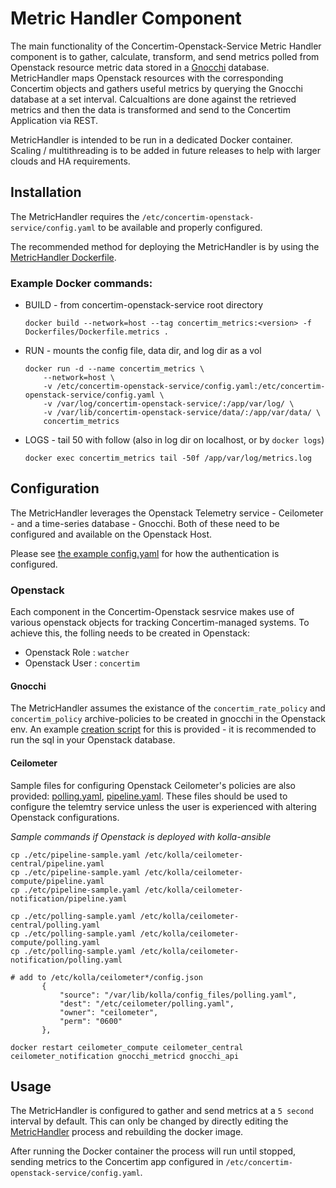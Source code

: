 # Metric Handler Component

The main functionality of the Concertim-Openstack-Service Metric Handler component is to gather, calculate, transform, and send metrics polled from Openstack resource metric data stored in a [Gnocchi](https://gnocchi.osci.io/) database. MetricHandler maps Openstack resources with the corresponding Concertim objects and gathers useful metrics by querying the Gnocchi database at a set interval. Calcualtions are done against the retrieved metrics and then the data is transformed and send to the Concertim Application via REST.

MetricHandler is intended to be run in a dedicated Docker container. Scaling / multithreading is to be added in future releases to help with larger clouds and HA requirements.

## Installation

The MetricHandler requires the `/etc/concertim-openstack-service/config.yaml` to be available and properly configured.

The recommended method for deploying the MetricHandler is by using the [MetricHandler Dockerfile](/Dockerfiles/Dockerfile.metrics).

### Example Docker commands:

- BUILD - from concertim-openstack-service root directory
    ``````
    docker build --network=host --tag concertim_metrics:<version> -f Dockerfiles/Dockerfile.metrics .
    ``````
- RUN - mounts the config file, data dir, and log dir as a vol
    ``````
    docker run -d --name concertim_metrics \
		--network=host \
		-v /etc/concertim-openstack-service/config.yaml:/etc/concertim-openstack-service/config.yaml \
		-v /var/log/concertim-openstack-service/:/app/var/log/ \
		-v /var/lib/concertim-openstack-service/data/:/app/var/data/ \
		concertim_metrics
    ``````
- LOGS - tail 50 with follow (also in log dir on localhost, or by `docker logs`)
    ``````
    docker exec concertim_metrics tail -50f /app/var/log/metrics.log
    ``````

## Configuration

The MetricHandler leverages the Openstack Telemetry service - Ceilometer - and a time-series database - Gnocchi. Both of these need to be configured and available on the Openstack Host.

Please see [the example config.yaml](/etc/config-sample.yaml) for how the authentication is configured.

### Openstack

Each component in the Concertim-Openstack sesrvice makes use of various openstack objects for tracking Concertim-managed systems. To achieve this, the folling needs to be created in Openstack:

- Openstack Role : `watcher`
- Openstack User : `concertim`

#### Gnocchi

The MetricHandler assumes the existance of the `concertim_rate_policy` and `concertim_policy` archive-policies to be created in gnocchi in the Openstack env. An example [creation script](/etc/concertim-archive-policy-create.sql) for this is provided - it is recommended to run the sql in your Openstack database.

#### Ceilometer

Sample files for configuring Openstack Ceilometer's policies are also provided: [polling.yaml](/etc/polling-sample.yaml), [pipeline.yaml](/etc/pipeline-sample.yaml). These files should be used to configure the telemtry service unless the user is experienced with altering Openstack configurations.

*Sample commands if Openstack is deployed with kolla-ansible*
``````
cp ./etc/pipeline-sample.yaml /etc/kolla/ceilometer-central/pipeline.yaml
cp ./etc/pipeline-sample.yaml /etc/kolla/ceilometer-compute/pipeline.yaml
cp ./etc/pipeline-sample.yaml /etc/kolla/ceilometer-notification/pipeline.yaml

cp ./etc/polling-sample.yaml /etc/kolla/ceilometer-central/polling.yaml
cp ./etc/polling-sample.yaml /etc/kolla/ceilometer-compute/polling.yaml
cp ./etc/polling-sample.yaml /etc/kolla/ceilometer-notification/polling.yaml

# add to /etc/kolla/ceilometer*/config.json
       {
           "source": "/var/lib/kolla/config_files/polling.yaml",
           "dest": "/etc/ceilometer/polling.yaml",
           "owner": "ceilometer",
           "perm": "0600"
       },

docker restart ceilometer_compute ceilometer_central ceilometer_notification gnocchi_metricd gnocchi_api
``````

## Usage

The MetricHandler is configured to gather and send metrics at a `5 second` interval by default. This can only be changed by directly editing the [MetricHandler](/driver.py) process and rebuilding the docker image.

After running the Docker container the process will run until stopped, sending metrics to the Concertim app configured in `/etc/concertim-openstack-service/config.yaml`.
